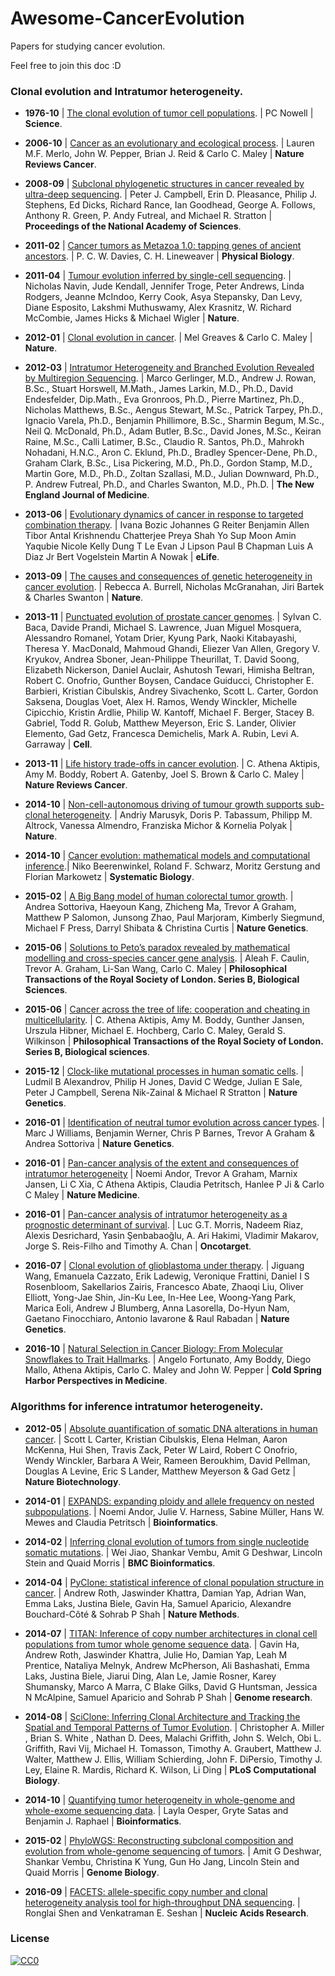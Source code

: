 # Awesome-CancerEvolution

Papers for studying cancer evolution.

Feel free to join this doc :D

### Clonal evolution and Intratumor heterogeneity.

- **1976-10** | [The clonal evolution of tumor cell populations](http://science.sciencemag.org/content/194/4260/23.long). | PC Nowell | **Science**.

- **2006-10** | [Cancer as an evolutionary and ecological process](http://doi.org/10.1038/nrc2013). | Lauren M.F. Merlo, John W. Pepper, Brian J. Reid & Carlo C. Maley | **Nature Reviews Cancer**.

- **2008-09** | [Subclonal phylogenetic structures in cancer revealed by ultra-deep sequencing](http://www.pnas.org/content/105/35/13081.full). | Peter J. Campbell, Erin D. Pleasance, Philip J. Stephens, Ed Dicks, Richard Rance, Ian Goodhead, George A. Follows, Anthony R. Green, P. Andy Futreal, and Michael R. Stratton | **Proceedings of the National Academy of Sciences**.

- **2011-02** | [Cancer tumors as Metazoa 1.0: tapping genes of ancient ancestors](http://doi.org/10.1088/1478-3975/8/1/015001). | P. C. W. Davies, C. H. Lineweaver | **Physical Biology**.

- **2011-04** | [Tumour evolution inferred by single-cell sequencing](http://doi.org/10.1038/nature09807). | Nicholas Navin,	Jude Kendall,	Jennifer Troge,	Peter Andrews,	Linda Rodgers,	Jeanne McIndoo,	Kerry Cook,	Asya Stepansky,	Dan Levy,	Diane Esposito,	Lakshmi Muthuswamy, Alex Krasnitz,	W. Richard McCombie,	James Hicks	& Michael Wigler | **Nature**. 

- **2012-01** | [Clonal evolution in cancer](http://doi.org/10.1038/nature10762). | Mel Greaves	& Carlo C. Maley | **Nature**.

- **2012-03** | [Intratumor Heterogeneity and Branched Evolution Revealed by Multiregion Sequencing](http://www.nejm.org/doi/full/10.1056/NEJMoa1113205). | Marco Gerlinger, M.D., Andrew J. Rowan, B.Sc., Stuart Horswell, M.Math., James Larkin, M.D., Ph.D., David Endesfelder, Dip.Math., Eva Gronroos, Ph.D., Pierre Martinez, Ph.D., Nicholas Matthews, B.Sc., Aengus Stewart, M.Sc., Patrick Tarpey, Ph.D., Ignacio Varela, Ph.D., Benjamin Phillimore, B.Sc., Sharmin Begum, M.Sc., Neil Q. McDonald, Ph.D., Adam Butler, B.Sc., David Jones, M.Sc., Keiran Raine, M.Sc., Calli Latimer, B.Sc., Claudio R. Santos, Ph.D., Mahrokh Nohadani, H.N.C., Aron C. Eklund, Ph.D., Bradley Spencer-Dene, Ph.D., Graham Clark, B.Sc., Lisa Pickering, M.D., Ph.D., Gordon Stamp, M.D., Martin Gore, M.D., Ph.D., Zoltan Szallasi, M.D., Julian Downward, Ph.D., P. Andrew Futreal, Ph.D., and Charles Swanton, M.D., Ph.D. | **The New England Journal of Medicine**.

- **2013-06** | [Evolutionary dynamics of cancer in response to targeted combination therapy](https://elifesciences.org/content/2/e00747). | Ivana Bozic Johannes G Reiter Benjamin Allen Tibor Antal Krishnendu Chatterjee Preya Shah Yo Sup Moon Amin Yaqubie Nicole Kelly Dung T Le Evan J Lipson Paul B Chapman Luis A Diaz Jr Bert Vogelstein Martin A Nowak | **eLife**.

- **2013-09** | [The causes and consequences of genetic heterogeneity in cancer evolution](http://www.nature.com/nature/journal/v501/n7467/full/nature12625.html). | Rebecca A. Burrell,	Nicholas McGranahan,	Jiri Bartek	& Charles Swanton | **Nature**.

- **2013-11** | [Punctuated evolution of prostate cancer genomes](http://www.cell.com/abstract/S0092-8674(13)00343-7). | Sylvan C. Baca, Davide Prandi, Michael S. Lawrence, Juan Miguel Mosquera, Alessandro Romanel, Yotam Drier, Kyung Park, Naoki Kitabayashi, Theresa Y. MacDonald, Mahmoud Ghandi, Eliezer Van Allen, Gregory V. Kryukov, Andrea Sboner, Jean-Philippe Theurillat, T. David Soong, Elizabeth Nickerson, Daniel Auclair, Ashutosh Tewari, Himisha Beltran, Robert C. Onofrio, Gunther Boysen, Candace Guiducci, Christopher E. Barbieri, Kristian Cibulskis, Andrey Sivachenko, Scott L. Carter, Gordon Saksena, Douglas Voet, Alex H. Ramos, Wendy Winckler, Michelle Cipicchio, Kristin Ardlie, Philip W. Kantoff, Michael F. Berger, Stacey B. Gabriel, Todd R. Golub, Matthew Meyerson, Eric S. Lander, Olivier Elemento, Gad Getz, Francesca Demichelis, Mark A. Rubin, Levi A. Garraway | **Cell**.

- **2013-11** | [Life history trade-offs in cancer evolution](http://doi.org/10.1038/nrc3606). | C. Athena Aktipis,	Amy M. Boddy,	Robert A. Gatenby,	Joel S. Brown	& Carlo C. Maley | **Nature Reviews Cancer**. 

- **2014-10** | [Non-cell-autonomous driving of tumour growth supports sub-clonal heterogeneity](http://www.nature.com/nature/journal/v514/n7520/full/nature13556.html). | Andriy Marusyk,	Doris P. Tabassum,	Philipp M. Altrock,	Vanessa Almendro,	Franziska Michor & Kornelia Polyak | **Nature**.

- **2014-10** | [Cancer evolution: mathematical models and computational inference](http://doi.org/10.1093/sysbio/syu081).| Niko Beerenwinkel, Roland F. Schwarz, Moritz Gerstung and Florian Markowetz | **Systematic Biology**. 

- **2015-02** | [A Big Bang model of human colorectal tumor growth](http://www.nature.com/ng/journal/v47/n3/full/ng.3214.html). | Andrea Sottoriva,	Haeyoun Kang,	Zhicheng Ma,	Trevor A Graham,	Matthew P Salomon, Junsong Zhao,	Paul Marjoram,	Kimberly Siegmund,	Michael F Press,	Darryl Shibata	& Christina Curtis | **Nature Genetics**.

- **2015-06** | [Solutions to Peto’s paradox revealed by mathematical modelling and cross-species cancer gene analysis](http://doi.org/10.1098/rstb.2014.0222). | Aleah F. Caulin, Trevor A. Graham, Li-San Wang, Carlo C. Maley | **Philosophical Transactions of the Royal Society of London. Series B, Biological Sciences**. 

- **2015-06** | [Cancer across the tree of life: cooperation and cheating in multicellularity](http://doi.org/10.1098/rstb.2014.0219). | C. Athena Aktipis, Amy M. Boddy, Gunther Jansen, Urszula Hibner, Michael E. Hochberg, Carlo C. Maley, Gerald S. Wilkinson | **Philosophical Transactions of the Royal Society of London. Series B, Biological sciences**.

- **2015-12** | [Clock-like mutational processes in human somatic cells](http://www.nature.com/ng/journal/v47/n12/full/ng.3441.html). | Ludmil B Alexandrov,	Philip H Jones,	David C Wedge,	Julian E Sale,	Peter J Campbell, Serena Nik-Zainal	& Michael R Stratton | **Nature Genetics**.

- **2016-01** | [Identification of neutral tumor evolution across cancer types](http://doi.org/10.1038/ng.3489). | Marc J Williams,	Benjamin Werner,	Chris P Barnes,	Trevor A Graham	& Andrea Sottoriva | **Nature Genetics**. 

- **2016-01** | [Pan-cancer analysis of the extent and consequences of intratumor heterogeneity](http://www.nature.com/nm/journal/v22/n1/abs/nm.3984.html) | Noemi Andor,	Trevor A Graham,	Marnix Jansen,	Li C Xia,	C Athena Aktipis,	Claudia Petritsch,	Hanlee P Ji	& Carlo C Maley | **Nature Medicine**.

- **2016-01** | [Pan-cancer analysis of intratumor heterogeneity as a prognostic determinant of survival](https://www.ncbi.nlm.nih.gov/pubmed/26840267). | Luc G.T. Morris, Nadeem Riaz, Alexis Desrichard, Yasin Şenbabaoğlu, A. Ari Hakimi, Vladimir Makarov, Jorge S. Reis-Filho and Timothy A. Chan | **Oncotarget**. 

- **2016-07** | [Clonal evolution of glioblastoma under therapy](http://www.nature.com/ng/journal/v48/n7/full/ng.3590.html). | Jiguang Wang,	Emanuela Cazzato,	Erik Ladewig,	Veronique Frattini,	Daniel I S Rosenbloom,	Sakellarios Zairis,	Francesco Abate,	Zhaoqi Liu,	Oliver Elliott,	Yong-Jae Shin,	Jin-Ku Lee,	In-Hee Lee,	Woong-Yang Park,	Marica Eoli,	Andrew J Blumberg,	Anna Lasorella,	Do-Hyun Nam,	Gaetano Finocchiaro,	Antonio Iavarone	& Raul Rabadan | **Nature Genetics**.

- **2016-10** | [Natural Selection in Cancer Biology: From Molecular Snowflakes to Trait Hallmarks](http://doi.org/10.1101/cshperspect.a029652). | Angelo Fortunato, Amy Boddy, Diego Mallo, Athena Aktipis, Carlo C. Maley and John W. Pepper | **Cold Spring Harbor Perspectives in Medicine**. 

### Algorithms for inference intratumor heterogeneity.

- **2012-05** | [Absolute quantification of somatic DNA alterations in human cancer](http://doi.org/10.1038/nbt.2203). | Scott L Carter,	Kristian Cibulskis,	Elena Helman,	Aaron McKenna,	Hui Shen,	Travis Zack, Peter W Laird,	Robert C Onofrio,	Wendy Winckler,	Barbara A Weir,	Rameen Beroukhim, David Pellman,	Douglas A Levine,	Eric S Lander,	Matthew Meyerson	& Gad Getz | **Nature Biotechnology**.

- **2014-01** | [EXPANDS: expanding ploidy and allele frequency on nested subpopulations](http://bioinformatics.oxfordjournals.org/content/30/1/50.long). | Noemi Andor, Julie V. Harness, Sabine Müller, Hans W. Mewes and Claudia Petritsch | **Bioinformatics**.

- **2014-02** | [Inferring clonal evolution of tumors from single nucleotide somatic mutations](http://doi.org/10.1186/1471-2105-15-35). | Wei Jiao, Shankar Vembu, Amit G Deshwar, Lincoln Stein and Quaid Morris | **BMC Bioinformatics**.

- **2014-04** | [PyClone: statistical inference of clonal population structure in cancer](http://www.nature.com/nmeth/journal/v11/n4/full/nmeth.2883.html). | Andrew Roth,	Jaswinder Khattra,	Damian Yap,	Adrian Wan,	Emma Laks,	Justina Biele, Gavin Ha,	Samuel Aparicio,	Alexandre Bouchard-Côté	& Sohrab P Shah | **Nature Methods**.

- **2014-07** | [TITAN: Inference of copy number architectures in clonal cell populations from tumor whole genome sequence data](http://genome.cshlp.org/content/early/2014/07/24/gr.180281.114.abstract). | Gavin Ha, Andrew Roth, Jaswinder Khattra, Julie Ho, Damian Yap, Leah M Prentice, Nataliya Melnyk, Andrew McPherson, Ali Bashashati, Emma Laks, Justina Biele, Jiarui Ding, Alan Le, Jamie Rosner, Karey Shumansky, Marco A Marra, C Blake Gilks, David G Huntsman, Jessica N McAlpine, Samuel Aparicio and Sohrab P Shah | **Genome research**.

- **2014-08** | [SciClone: Inferring Clonal Architecture and Tracking the Spatial and Temporal Patterns of Tumor Evolution](http://doi.org/10.1371/journal.pcbi.1003665). | Christopher A. Miller , Brian S. White , Nathan D. Dees, Malachi Griffith, John S. Welch, Obi L. Griffith, Ravi Vij, Michael H. Tomasson, Timothy A. Graubert, Matthew J. Walter, Matthew J. Ellis, William Schierding, John F. DiPersio, Timothy J. Ley, Elaine R. Mardis, Richard K. Wilson, Li Ding | **PLoS Computational Biology**.

- **2014-10** | [Quantifying tumor heterogeneity in whole-genome and whole-exome sequencing data](http://doi.org/10.1093/bioinformatics/btu651). | Layla Oesper, Gryte Satas and Benjamin J. Raphael | **Bioinformatics**.

- **2015-02** | [PhyloWGS: Reconstructing subclonal composition and evolution from whole-genome sequencing of tumors](http://doi.org/10.1186/s13059-015-0602-8). | Amit G Deshwar, Shankar Vembu, Christina K Yung, Gun Ho Jang, Lincoln Stein and Quaid Morris | **Genome Biology**.

- **2016-09** | [FACETS: allele-specific copy number and clonal heterogeneity analysis tool for high-throughput DNA sequencing](http://nar.oxfordjournals.org/content/44/16/e131). | Ronglai Shen and Venkatraman E. Seshan | **Nucleic Acids Research**.

### License

[![CC0](http://i.creativecommons.org/p/zero/1.0/88x31.png)](http://creativecommons.org/publicdomain/zero/1.0/)

